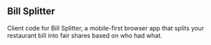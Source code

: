 ## Bill Splitter

Client code for Bill Splitter, a mobile-first browser app that splits your
restaurant bill into fair shares based on who had what.
